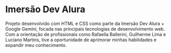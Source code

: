 #  Imersão Dev Alura
 Projeto desenvolvido com HTML e CSS como parte da Imersão Dev Alura + Google Gemini, focada nas principais tecnologias de desenvolvimento web. Com a orientação de profissionais como Rafaella Ballerini, Guilherme Lima e Luciano Martins, tive a oportunidade de aprimorar minhas habilidades e expandir meu conhecimento.
